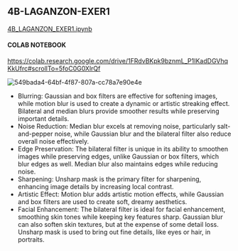 ## 4B-LAGANZON-EXER1

[4B_LAGANZON_EXER1.ipynb](https://github.com/laganzonj/CSST106-CS4B/blob/e297b51d8f1243abd319a64659cfe9294a6d9f63/4B-LAGANZON-EXERCISES/4B_LAGANZON_EXER1.ipynb)

 #### COLAB NOTEBOOK 
 https://colab.research.google.com/drive/1FRdvBKpk9bznmL_P1IKadDGVhqKkUfrc#scrollTo=5foC0G0XlrQf




![549bada4-64bf-4f87-807a-cc78a7e90e4e](https://github.com/user-attachments/assets/f8550933-10c2-48b0-abf0-d243cc2513a3)

 - Blurring: Gaussian and box filters are effective for softening images, while motion blur is used to create a dynamic or artistic streaking effect. Bilateral and median blurs provide smoother results while preserving important details.
- Noise Reduction: Median blur excels at removing noise, particularly salt-and-pepper noise, while Gaussian blur and the bilateral filter also reduce overall noise effectively.
- Edge Preservation: The bilateral filter is unique in its ability to smoothen images while preserving edges, unlike Gaussian or box filters, which blur edges as well. Median blur also maintains edges while reducing noise.
- Sharpening: Unsharp mask is the primary filter for sharpening, enhancing image details by increasing local contrast.
- Artistic Effect: Motion blur adds artistic motion effects, while Gaussian and box filters are used to create soft, dreamy aesthetics.
- Facial Enhancement: The bilateral filter is ideal for facial enhancement, smoothing skin tones while keeping key features sharp. Gaussian blur can also soften skin textures, but at the expense of some detail loss. Unsharp mask is used to bring out fine details, like eyes or hair, in portraits.
